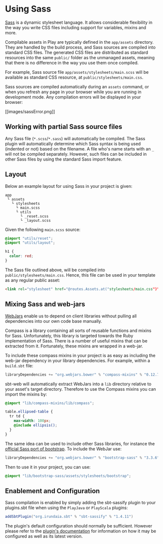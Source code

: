 <!--- Copyright (C) 2009-2018 Lightbend Inc. <https://www.lightbend.com> -->
# Using Sass

[Sass](http://sass-lang.com/) is a dynamic stylesheet language. It allows considerable flexibility in the way you write CSS files including support for variables, mixins and more.

Compilable assets in Play are typically defined in the `app/assets` directory. They are handled by the build process, and Sass sources are compiled into standard CSS files. The generated CSS files are distributed as standard resources into the same `public/` folder as the unmanaged assets, meaning that there is no difference in the way you use them once compiled.

For example, Sass source file `app/assets/stylesheets/main.scss` will be available as standard CSS resource, at `public/stylesheets/main.css`.

Sass sources are compiled automatically during an `assets` command, or when you refresh any page in your browser while you are running in development mode. Any compilation errors will be displayed in your browser:

[[images/sassError.png]]

## Working with partial Sass source files

Any Sass file (`*.scss`/`*.sass`) will automatically be compiled. The Sass plugin will automatically determine which Sass syntax is being used (indented or not) based on the filename. A file who's name starts with an `_` will not be compiled separately. However, such files can be included in other Sass files by using the standard Sass import feature.

## Layout

Below an example layout for using Sass in your project is given:

```
app
 └ assets
   └ stylesheets
     └ main.scss
     └ utils
       └ _reset.scss
       └ _layout.scss
```

Given the following `main.scss` source:

```scss
@import "utils/reset";
@import "utils/layout";

h1 {
  color: red;
}
```

The Sass file outlined above, will be compiled into `public/stylesheets/main.css`. Hence, this file can be used in your template as any regular public asset:

```html
<link rel="stylesheet" href="@routes.Assets.at("stylesheets/main.css")">
```

## Mixing Sass and web-jars

[WebJars](https://www.webjars.org) enable us to depend on client libraries without pulling all dependencies into our own code base manually.

Compass is a library containing all sorts of reusable functions and mixins for Sass. Unfortunately, this library is targeted towards the Ruby implementation of Sass. There is a number of useful mixins that can be extracted from it. Fortunately, these mixins are wrapped in a web-jar.

To include these compass mixins in your project is as easy as including the web-jar dependency in your library dependencies. For example, within a `build.sbt` file:

```scala
libraryDependencies += "org.webjars.bower" % "compass-mixins" % "0.12.7"
```

sbt-web will automatically extract WebJars into a `lib` directory relative to your asset's target directory. Therefore to use the Compass mixins you can import the mixins by:

```scss
@import "lib/compass-mixins/lib/compass";

table.ellipsed-table {
  tr td {
    max-width: 100px;
    @include ellipsis();
  }
}
```

The same idea can be used to include other Sass libraries, for instance the [official Sass port of bootstrap](https://github.com/twbs/bootstrap-sass). To include the WebJar use:

```scala
libraryDependencies += "org.webjars.bower" % "bootstrap-sass" % "3.3.6"
```

Then to use it in your project, you can use:

```scss
@import "lib/bootstrap-sass/assets/stylesheets/bootstrap";
```

## Enablement and Configuration

Sass compilation is enabled by simply adding the sbt-sassify plugin to your plugins.sbt file when using the `PlayJava` or `PlayScala` plugins:

```scala
addSbtPlugin("org.irundaia.sbt" % "sbt-sassify" % "1.4.11")
```

The plugin's default configuration should normally be sufficient. However please refer to the [plugin's documentation](https://github.com/irundaia/sbt-sassify#options) for information on how it may be configured as well as its latest version.

